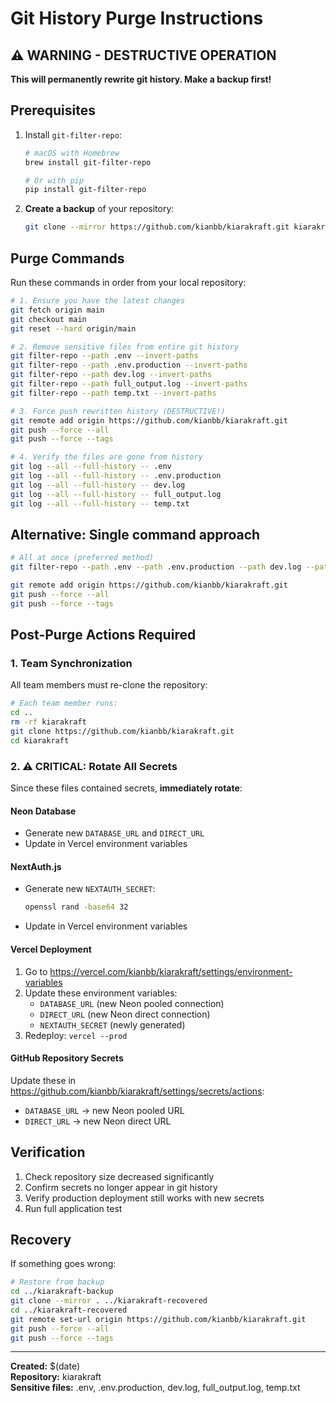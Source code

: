 # Git History Purge Instructions

## ⚠️ WARNING - DESTRUCTIVE OPERATION
**This will permanently rewrite git history. Make a backup first!**

## Prerequisites
1. Install `git-filter-repo`:
   ```bash
   # macOS with Homebrew
   brew install git-filter-repo
   
   # Or with pip
   pip install git-filter-repo
   ```

2. **Create a backup** of your repository:
   ```bash
   git clone --mirror https://github.com/kianbb/kiarakraft.git kiarakraft-backup
   ```

## Purge Commands

Run these commands in order from your local repository:

```bash
# 1. Ensure you have the latest changes
git fetch origin main
git checkout main
git reset --hard origin/main

# 2. Remove sensitive files from entire git history
git filter-repo --path .env --invert-paths
git filter-repo --path .env.production --invert-paths  
git filter-repo --path dev.log --invert-paths
git filter-repo --path full_output.log --invert-paths
git filter-repo --path temp.txt --invert-paths

# 3. Force push rewritten history (DESTRUCTIVE!)
git remote add origin https://github.com/kianbb/kiarakraft.git
git push --force --all
git push --force --tags

# 4. Verify the files are gone from history
git log --all --full-history -- .env
git log --all --full-history -- .env.production  
git log --all --full-history -- dev.log
git log --all --full-history -- full_output.log
git log --all --full-history -- temp.txt
```

## Alternative: Single command approach
```bash
# All at once (preferred method)
git filter-repo --path .env --path .env.production --path dev.log --path full_output.log --path temp.txt --invert-paths

git remote add origin https://github.com/kianbb/kiarakraft.git  
git push --force --all
git push --force --tags
```

## Post-Purge Actions Required

### 1. Team Synchronization
All team members must re-clone the repository:
```bash
# Each team member runs:
cd .. 
rm -rf kiarakraft
git clone https://github.com/kianbb/kiarakraft.git
cd kiarakraft
```

### 2. ⚠️ **CRITICAL: Rotate All Secrets**

Since these files contained secrets, **immediately rotate**:

#### Neon Database
- Generate new `DATABASE_URL` and `DIRECT_URL` 
- Update in Vercel environment variables

#### NextAuth.js  
- Generate new `NEXTAUTH_SECRET`:
  ```bash
  openssl rand -base64 32
  ```
- Update in Vercel environment variables

#### Vercel Deployment
1. Go to https://vercel.com/kianbb/kiarakraft/settings/environment-variables
2. Update these environment variables:
   - `DATABASE_URL` (new Neon pooled connection)  
   - `DIRECT_URL` (new Neon direct connection)
   - `NEXTAUTH_SECRET` (newly generated)
3. Redeploy: `vercel --prod`

#### GitHub Repository Secrets
Update these in https://github.com/kianbb/kiarakraft/settings/secrets/actions:
- `DATABASE_URL` → new Neon pooled URL
- `DIRECT_URL` → new Neon direct URL

## Verification
1. Check repository size decreased significantly  
2. Confirm secrets no longer appear in git history
3. Verify production deployment still works with new secrets
4. Run full application test

## Recovery
If something goes wrong:
```bash  
# Restore from backup
cd ../kiarakraft-backup
git clone --mirror . ../kiarakraft-recovered
cd ../kiarakraft-recovered  
git remote set-url origin https://github.com/kianbb/kiarakraft.git
git push --force --all
git push --force --tags
```

---
**Created:** $(date)  
**Repository:** kiarakraft  
**Sensitive files:** .env, .env.production, dev.log, full_output.log, temp.txt